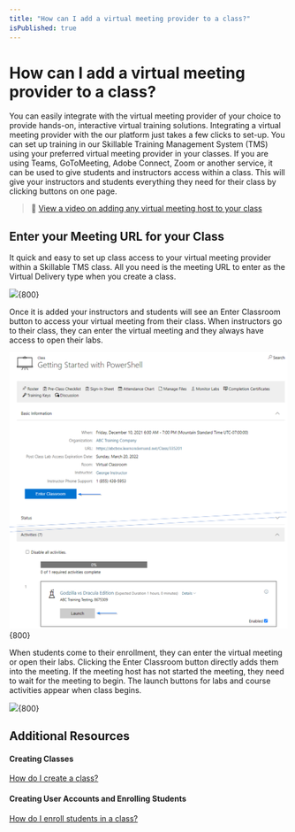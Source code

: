 ```yaml
---
title: "How can I add a virtual meeting provider to a class?"
isPublished: true
---
```


# How can I add a virtual meeting provider to a class? 

You can easily integrate with the virtual meeting provider of your choice to provide hands-on, interactive virtual training solutions. Integrating a virtual meeting provider with the our platform just takes a few clicks to set-up. You can set up training in our Skillable Training Management System (TMS) using your preferred virtual meeting provider in your classes. If you are using Teams, GoToMeeting, Adobe Connect, Zoom or another service, it can be used to give students and instructors access within a class. This will give your instructors and students everything they need for their class by clicking buttons on one page. 
>:small_orange_diamond: [View a video on adding any virtual meeting host to your class](https://youtu.be/68JV8wF-7Ok) 

## Enter your Meeting URL for your Class 

It quick and easy to set up class access to your virtual meeting provider within a Skillable TMS class. All you need is the meeting URL to enter as the Virtual Delivery type when you create a class. 

![](/tms/images/cvcurlgotomeeting.png){800}

Once it is added your instructors and students will see an Enter Classroom button to access your virtual meeting from their class. When instructors go to their class, they can enter the virtual meeting and they always have access to open their labs.   

 ![](/tms/images/cvcinstructorenterclassroom-1.png){800}

When students come to their enrollment, they can enter the virtual meeting or open their labs. Clicking the Enter Classroom button directly adds them into the meeting. If the meeting host has not started the meeting, they need to wait for the meeting to begin. The launch buttons for labs and course activities appear when class begins. 

 ![](/tms/images/cvcstudententerclassroom.png){800}

## Additional Resources

#### Creating Classes 

 [How do I create a class?](/tms/arvato-marketplace/fulfilling-marketplace-order/set-up-class.md) 

#### Creating User Accounts and Enrolling Students

 [How do I enroll students in a class?](/tms/arvato-marketplace/fulfilling-marketplace-order/enroll-students-in-class.md) 

